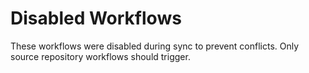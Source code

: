 # Disabled Workflows
These workflows were disabled during sync to prevent conflicts.
Only source repository workflows should trigger.

